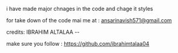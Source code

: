 

i have made major chnages in the code and chage it styles 


for take down of the code mai me at : ansarinavish571@gmail.com

credits: 
IBRAHIM ALTALAA -- 

make sure you follow : https://github.com/ibrahimtalaa04
